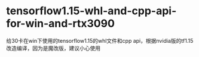 # tensorflow1.15-whl-and-cpp-api-for-win-and-rtx3090
给30卡在win下使用的tensorflow1.15的whl文件和cpp api，根据nvidia版的tf1.15改造编译，因为是魔改版，建议小心使用
